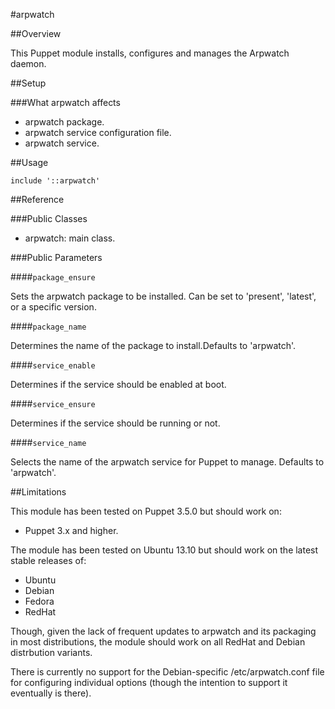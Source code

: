 #arpwatch

##Overview

This Puppet module installs, configures and manages the Arpwatch daemon.

##Setup

###What arpwatch affects

* arpwatch package.
* arpwatch service configuration file.
* arpwatch service.

##Usage

```puppet
include '::arpwatch'
```
##Reference

###Public Classes

* arpwatch: main class.

###Public Parameters

####`package_ensure`

Sets the arpwatch package to be installed. Can be set to 'present', 'latest', or a specific version.

####`package_name`

Determines the name of the package to install.Defaults to 'arpwatch'.

####`service_enable`

Determines if the service should be enabled at boot.

####`service_ensure`

Determines if the service should be running or not.

####`service_name`

Selects the name of the arpwatch service for Puppet to manage. Defaults to 'arpwatch'.

##Limitations

This module has been tested on Puppet 3.5.0 but should work on:

* Puppet 3.x and higher.

The module has been tested on Ubuntu 13.10 but should work on the
latest stable releases of:

* Ubuntu
* Debian
* Fedora
* RedHat

Though, given the lack of frequent updates to arpwatch and its
packaging in most distributions, the module should work on all RedHat
and Debian distrbution variants.

There is currently no support for the Debian-specific
/etc/arpwatch.conf file for configuring individual options (though the
intention to support it eventually is there). 